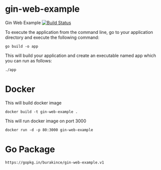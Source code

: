 # gin-web-example

Gin Web Example [![Build Status](https://travis-ci.org/burakince/gin-web-example.svg?branch=master)](https://travis-ci.org/burakince/gin-web-example)

To execute the application from the command line, go to your application directory and execute the following command:

```
go build -o app
```

This will build your application and create an executable named app which you can run as follows:

```
./app
```

# Docker

This will build docker image

```
docker build -t gin-web-example .
```

This will run docker image on port 3000

```
docker run -d -p 80:3000 gin-web-example
```

# Go Package

```
https://gopkg.in/burakince/gin-web-example.v1
```
